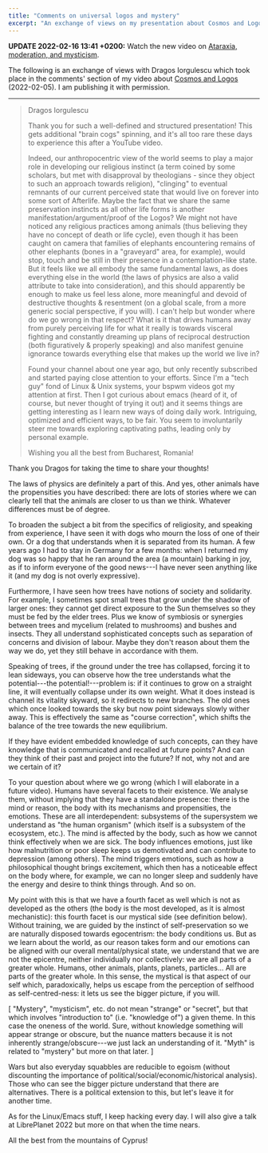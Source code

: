 ```yaml
---
title: "Comments on universal logos and mystery"
excerpt: "An exchange of views on my presentation about Cosmos and Logos."
---
```


**UPDATE 2022-02-16 13:41 +0200:** Watch the new video on [Ataraxia,
moderation, and
mysticism](https://protesilaos.com/books/2022-02-16-ataraxia-moderation-mysticism/).

The following is an exchange of views with Dragos Iorgulescu which took
place in the comments' section of my video about [Cosmos and
Logos](https://protesilaos.com/books/2022-02-05-cosmos-logos-living-universe/)
(2022-02-05).  I am publishing it with permission.

* * *

> Dragos Iorgulescu
>
> Thank you for such a well-defined and structured presentation! This gets
> additional "brain cogs" spinning, and it's all too rare these days to
> experience this after a YouTube video.
>
> Indeed, our anthropocentric view of the world seems to play a major role
> in developing our religious instinct (a term coined by some scholars,
> but met with disapproval by theologians - since they object to such an
> approach towards religion), "clinging" to eventual remnants of our
> current perceived state that would live on forever into some sort of
> Afterlife. Maybe the fact that we share the same preservation instincts
> as all other life forms is another manifestation/argument/proof of the
> Logos? We might not have noticed any religious practices among animals
> (thus believing they have no concept of death or life cycle), even
> though it has been caught on camera that families of elephants
> encountering remains of other elephants (bones in a "graveyard" area,
> for example), would stop, touch and be still in their presence in a
> contemplation-like state. But it feels like we all embody the same
> fundamental laws, as does everything else in the world (the laws of
> physics are also a valid attribute to take into consideration), and this
> should apparently be enough to make us feel less alone, more meaningful
> and devoid of destructive thoughts & resentment (on a global scale, from
> a more generic social perspective, if you will). I can't help but wonder
> where do we go wrong in that respect? What is it that drives humans away
> from purely perceiving life for what it really is towards visceral
> fighting and constantly dreaming up plans of reciprocal destruction
> (both figuratively & properly speaking) and also manifest genuine
> ignorance towards everything else that makes up the world we live in?
>
> Found your channel about one year ago, but only recently subscribed and
> started paying close attention to your efforts. Since I'm a "tech guy"
> fond of Linux & Unix systems, your bspwm videos got my attention at
> first. Then I got curious about emacs (heard of it, of course, but never
> thought of trying it out) and it seems things are getting interesting as
> I learn new ways of doing daily work. Intriguing, optimized and
> efficient ways, to be fair. You seem to involuntarily steer me towards
> exploring captivating paths, leading only by personal example.
>
> Wishing you all the best from Bucharest, Romania!

Thank you Dragos for taking the time to share your thoughts!

The laws of physics are definitely a part of this.  And yes, other
animals have the propensities you have described: there are lots of
stories where we can clearly tell that the animals are closer to us than
we think.  Whatever differences must be of degree.

To broaden the subject a bit from the specifics of religiosity, and
speaking from experience, I have seen it with dogs who mourn the loss of
one of their own.  Or a dog that understands when it is separated from
its human.  A few years ago I had to stay in Germany for a few months:
when I returned my dog was so happy that he ran around the area (a
mountain) barking in joy, as if to inform everyone of the good news---I
have never seen anything like it (and my dog is not overly expressive).

Furthermore, I have seen how trees have notions of society and
solidarity.  For example, I sometimes spot small trees that grow under
the shadow of larger ones: they cannot get direct exposure to the Sun
themselves so they must be fed by the elder trees.  Plus we know of
symbiosis or synergies between trees and mycelium (related to mushrooms)
and bushes and insects.  They all understand sophisticated concepts such
as separation of concerns and division of labour.  Maybe they don't
reason about them the way we do, yet they still behave in accordance
with them.

Speaking of trees, if the ground under the tree has collapsed, forcing
it to lean sideways, you can observe how the tree understands what the
potential---the potential!---problem is: if it continues to grow on a
straight line, it will eventually collapse under its own weight.  What
it does instead is channel its vitality skyward, so it redirects to new
branches.  The old ones which once looked towards the sky but now point
sideways slowly wither away.  This is effectively the same as "course
correction", which shifts the balance of the tree towards the new
equilibrium.

If they have evident embedded knowledge of such concepts, can they have
knowledge that is communicated and recalled at future points?  And can
they think of their past and project into the future?  If not, why not
and are we certain of it?

To your question about where we go wrong (which I will elaborate in a
future video).  Humans have several facets to their existence.  We
analyse them, without implying that they have a standalone presence:
there is the mind or reason, the body with its mechanisms and
propensities, the emotions.  These are all interdependent: subsystems of
the supersystem we understand as "the human organism" (which itself is a
subsystem of the ecosystem, etc.).  The mind is affected by the body,
such as how we cannot think effectively when we are sick.  The body
influences emotions, just like how malnutrition or poor sleep keeps us
demotivated and can contribute to depression (among others).  The mind
triggers emotions, such as how a philosophical thought brings
excitement, which then has a noticeable effect on the body where, for
example, we can no longer sleep and suddenly have the energy and desire
to think things through.  And so on.

My point with this is that we have a fourth facet as well which is not
as developed as the others (the body is the most developed, as it is
almost mechanistic): this fourth facet is our mystical side (see
definition below).  Without training, we are guided by the instinct of
self-preservation so we are naturally disposed towards egocentrism: the
body conditions us.  But as we learn about the world, as our reason
takes form and our emotions can be aligned with our overall
mental/physical state, we understand that we are not the epicentre,
neither individually nor collectively: we are all parts of a greater
whole.  Humans, other animals, plants, planets, particles...  All are
parts of the greater whole.  In this sense, the mystical is that aspect
of our self which, paradoxically, helps us escape from the perception of
selfhood as self-centred-ness: it lets us see the bigger picture, if you
will.

[ "Mystery", "mysticism", etc. do not mean "strange" or "secret", but
  that which involves "introduction to" (i.e. "knowledge of") a given
  theme.  In this case the oneness of the world.  Sure, without
  knowledge something will appear strange or obscure, but the nuance
  matters because it is not inherently strange/obscure---we just lack an
  understanding of it.  "Myth" is related to "mystery" but more on that
  later. ]

Wars but also everyday squabbles are reducible to egoism (without
discounting the importance of political/social/economic/historical
analysis).  Those who can see the bigger picture understand that there
are alternatives.  There is a political extension to this, but let's
leave it for another time.

As for the Linux/Emacs stuff, I keep hacking every day.  I will also
give a talk at LibrePlanet 2022 but more on that when the time nears.

All the best from the mountains of Cyprus!
